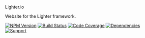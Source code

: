 # <svg viewBox="0 0 120 120" style="width:60px;height:60px;vertical-align:middle">
  <path stroke="#000" stroke-width="4" stroke-linejoin="round" d="M20,80c0,45,80,45,80,0c0-40-40-60-40-70c0,20-40,30-40,70z"></path>
  <path fill="#e50" d="M20,80c0,45,80,45,80,0c0-40-40-60-40-70c0,20-40,30-40,70z"></path>
  <path fill="#fc0" d="M35,85c0,30,50,30,50,0c0-20-25-35-25-40c0,15-25,20-25,40z"></path>
  <path fill="#fff" d="M50,90c0,14,20,14,20,0c0-10-10-20-10-20c0,10-10,10-10,20z"></path>
</svg> Lighter.io

Website for the Lighter framework.

[![NPM Version](https://badge.fury.io/js/lighter.io.png)](http://badge.fury.io/js/lighter.io)
[![Build Status](https://travis-ci.org/lighterio/lighter.io.png?branch=master)](https://travis-ci.org/lighterio/lighter.io)
[![Code Coverage](https://coveralls.io/repos/lighterio/lighter.io/badge.png?branch=master)](https://coveralls.io/r/lighterio/lighter.io)
[![Dependencies](https://david-dm.org/lighterio/lighter.io.png?theme=shields.io)](https://david-dm.org/lighterio/lighter.io)
[![Support](http://img.shields.io/gittip/zerious.png)](https://www.gittip.com/lighterio/)
